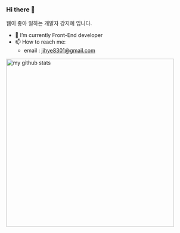 ### Hi there 👋
 
웹이 좋아 일하는 개발자 강지혜 입니다.

- 🌱 I’m currently Front-End developer
- 📫 How to reach me:
   - email : jihye8301@gmail.com

<p >
<img src="https://github-readme-stats.vercel.app/api?username=jhkang-83&show_icons=true&theme=dracula" alt="my github stats" width="450"/>
</p>
